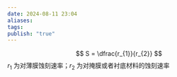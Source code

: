 ```yaml
---
date: 2024-08-11 23:04
aliases: 
tags: 
publish: "true"
---
```

$$
S = \dfrac{r_{1}}{r_{2}}
$$
$r_{1}$ 为对薄膜蚀刻速率；$r_{2}$ 为对掩膜或者衬底材料的蚀刻速率